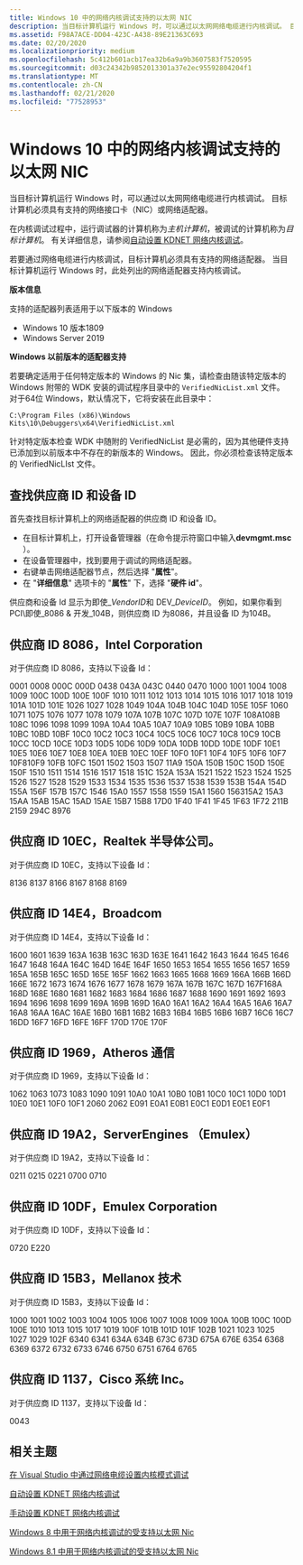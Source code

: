 ```yaml
---
title: Windows 10 中的网络内核调试支持的以太网 NIC
description: 当目标计算机运行 Windows 时，可以通过以太网网络电缆进行内核调试。 目标计算机必须具有支持的网络接口卡（NIC）或网络适配器。
ms.assetid: F98A7ACE-DD04-423C-A438-89E21363C693
ms.date: 02/20/2020
ms.localizationpriority: medium
ms.openlocfilehash: 5c412b601acb17ea32b6a9a9b3607583f7520595
ms.sourcegitcommit: d03c24342b9852013301a37e2ec95592804204f1
ms.translationtype: MT
ms.contentlocale: zh-CN
ms.lasthandoff: 02/21/2020
ms.locfileid: "77528953"
---
```

# <a name="supported-ethernet-nics-for-network-kernel-debugging-in-windows-10"></a>Windows 10 中的网络内核调试支持的以太网 NIC

当目标计算机运行 Windows 时，可以通过以太网网络电缆进行内核调试。 目标计算机必须具有支持的网络接口卡（NIC）或网络适配器。

在内核调试过程中，运行调试器的计算机称为*主机计算机*，被调试的计算机称为*目标计算机*。 有关详细信息，请参阅[自动设置 KDNET 网络内核调试](setting-up-a-network-debugging-connection-automatically.md)。

若要通过网络电缆进行内核调试，目标计算机必须具有支持的网络适配器。 当目标计算机运行 Windows 时，此处列出的网络适配器支持内核调试。

**版本信息**

支持的适配器列表适用于以下版本的 Windows

- Windows 10 版本1809
- Windows Server 2019

**Windows 以前版本的适配器支持**  

若要确定适用于任何特定版本的 Windows 的 Nic 集，请检查由随该特定版本的 Windows 附带的 WDK 安装的调试程序目录中的 `VerifiedNicList.xml` 文件。 对于64位 Windows，默认情况下，它将安装在此目录中：

`C:\Program Files (x86)\Windows Kits\10\Debuggers\x64\VerifiedNicList.xml`

针对特定版本检查 WDK 中随附的 VerifiedNicList 是必需的，因为其他硬件支持已添加到以前版本中不存在的新版本的 Windows。  因此，你必须检查该特定版本的 VerifiedNicLIst 文件。

## <a name="span-idfinding_the_vendor_id_and_device_idspanspan-idfinding_the_vendor_id_and_device_idspanspan-idfinding_the_vendor_id_and_device_idspanfinding-the-vendor-id-and-device-id"></a><span id="Finding_the_vendor_ID_and_device_ID"></span><span id="finding_the_vendor_id_and_device_id"></span><span id="FINDING_THE_VENDOR_ID_AND_DEVICE_ID"></span>查找供应商 ID 和设备 ID

首先查找目标计算机上的网络适配器的供应商 ID 和设备 ID。

-  在目标计算机上，打开设备管理器（在命令提示符窗口中输入**devmgmt.msc** ）。
-  在设备管理器中，找到要用于调试的网络适配器。
-  右键单击网络适配器节点，然后选择 "**属性**"。
-  在 "**详细信息**" 选项卡的 "**属性**" 下，选择 "**硬件 id**"。

供应商和设备 Id 显示为即使\_*VendorID*和 DEV\_*DeviceID*。 例如，如果你看到 PCI\\即使\_8086 & 开发\_104B，则供应商 ID 为8086，并且设备 ID 为104B。

## <a name="span-idvendor_id_8086__intel_corporationspanspan-idvendor_id_8086__intel_corporationspanspan-idvendor_id_8086__intel_corporationspanvendor-id-8086-intel-corporation"></a><span id="Vendor_ID_8086__Intel_Corporation"></span><span id="vendor_id_8086__intel_corporation"></span><span id="VENDOR_ID_8086__INTEL_CORPORATION"></span>供应商 ID 8086，Intel Corporation


对于供应商 ID 8086，支持以下设备 Id：

0001 0008 000C 000D 0438 043A 043C 0440 0470 1000 1001 1004 1008 1009 100C 100D 100E 100F 1010 1011 1012 1013 1014 1015 1016 1017 1018 1019 101A 101D 101E 1026 1027 1028 1049 104A 104B 104C 104D 105E 105F 1060 1071 1075 1076 1077 1078 1079 107A 107B 107C 107D 107E 107F 108A108B 108C 1096 1098 1099 109A 10A4 10A5 10A7 10A9 10B5 10B9 10BA 10BB 10BC 10BD 10BF 10C0 10C2 10C3 10C4 10C5 10C6 10C7 10C8 10C9 10CB 10CC 10CD 10CE 10D3 10D5 10D6 10D9 10DA 10DB 10DD 10DE 10DF 10E1 10E5 10E6 10E7 10E8 10EA 10EB 10EC 10EF 10F0 10F1 10F4 10F5 10F6 10F7 10F810F9 10FB 10FC 1501 1502 1503 1507 11A9 150A 150B 150C 150D 150E 150F 1510 1511 1514 1516 1517 1518 151C 152A 153A 1521 1522 1523 1524 1525 1526 1527 1528 1529 1533 1534 1535 1536 1537 1538 1539 153B 154A 154D 155A 156F 157B 157C 1546 15A0 1557 1558 1559 15A1 1560 156315A2 15A3 15AA 15AB 15AC 15AD 15AE 15B7 15B8 17D0 1F40 1F41 1F45 1F63 1F72 211B 2159 294C 8976

## <a name="span-idvendor_id_10ec__realtek_semiconductor_corpspanspan-idvendor_id_10ec__realtek_semiconductor_corpspanvendor-id-10ec-realtek-semiconductor-corp"></a><span id="vendor_id_10ec__realtek_semiconductor_corp."></span><span id="VENDOR_ID_10EC__REALTEK_SEMICONDUCTOR_CORP."></span>供应商 ID 10EC，Realtek 半导体公司。


对于供应商 ID 10EC，支持以下设备 Id：

8136 8137 8166 8167 8168 8169

## <a name="span-idvendor_id_14e4__broadcomspanspan-idvendor_id_14e4__broadcomspanspan-idvendor_id_14e4__broadcomspanvendor-id-14e4-broadcom"></a><span id="Vendor_ID_14E4__Broadcom"></span><span id="vendor_id_14e4__broadcom"></span><span id="VENDOR_ID_14E4__BROADCOM"></span>供应商 ID 14E4，Broadcom


对于供应商 ID 14E4，支持以下设备 Id：

1600 1601 1639 163A 163B 163C 163D 163E 1641 1642 1643 1644 1645 1646 1647 1648 164A 164C 164D 164E 164F 1650 1653 1654 1655 1656 1657 1659 165A 165B 165C 165D 165E 165F 1662 1663 1665 1668 1669 166A 166B 166D 166E 1672 1673 1674 1676 1677 1678 1679 167A 167B 167C 167D 167F168A 168D 168E 1680 1681 1682 1683 1684 1686 1687 1688 1690 1691 1692 1693 1694 1696 1698 1699 169A 169B 169D 16A0 16A1 16A2 16A4 16A5 16A6 16A7 16A8 16AA 16AC 16AE 16B0 16B1 16B2 16B3 16B4 16B5 16B6 16B7 16C6 16C7 16DD 16F7 16FD 16FE 16FF 170D 170E 170F

## <a name="span-idvendor_id_1969__atheros_communicationsspanspan-idvendor_id_1969__atheros_communicationsspanspan-idvendor_id_1969__atheros_communicationsspanvendor-id-1969-atheros-communications"></a><span id="Vendor_ID_1969__Atheros_Communications"></span><span id="vendor_id_1969__atheros_communications"></span><span id="VENDOR_ID_1969__ATHEROS_COMMUNICATIONS"></span>供应商 ID 1969，Atheros 通信


对于供应商 ID 1969，支持以下设备 Id：

1062 1063 1073 1083 1090 1091 10A0 10A1 10B0 10B1 10C0 10C1 10D0 10D1 10E0 10E1 10F0 10F1 2060 2062 E091 E0A1 E0B1 E0C1 E0D1 E0E1 E0F1

## <a name="span-idvendor_id_19a2__serverengines__emulex_spanspan-idvendor_id_19a2__serverengines__emulex_spanspan-idvendor_id_19a2__serverengines__emulex_spanvendor-id-19a2-serverengines-emulex"></a><span id="Vendor_ID_19A2__ServerEngines__Emulex_"></span><span id="vendor_id_19a2__serverengines__emulex_"></span><span id="VENDOR_ID_19A2__SERVERENGINES__EMULEX_"></span>供应商 ID 19A2，ServerEngines （Emulex）


对于供应商 ID 19A2，支持以下设备 Id：

0211 0215 0221 0700 0710

## <a name="span-idvendor_id_10df__emulex_corporationspanspan-idvendor_id_10df__emulex_corporationspanspan-idvendor_id_10df__emulex_corporationspanvendor-id-10df-emulex-corporation"></a><span id="Vendor_ID_10DF__Emulex_Corporation"></span><span id="vendor_id_10df__emulex_corporation"></span><span id="VENDOR_ID_10DF__EMULEX_CORPORATION"></span>供应商 ID 10DF，Emulex Corporation


对于供应商 ID 10DF，支持以下设备 Id：

0720 E220

## <a name="span-idvendor_id_15b3__mellanox_technologyspanspan-idvendor_id_15b3__mellanox_technologyspanspan-idvendor_id_15b3__mellanox_technologyspanvendor-id-15b3-mellanox-technology"></a><span id="Vendor_ID_15B3__Mellanox_Technology"></span><span id="vendor_id_15b3__mellanox_technology"></span><span id="VENDOR_ID_15B3__MELLANOX_TECHNOLOGY"></span>供应商 ID 15B3，Mellanox 技术


对于供应商 ID 15B3，支持以下设备 Id：

1000 1001 1002 1003 1004 1005 1006 1007 1008 1009 100A 100B 100C 100D 100E 1010 1013 1015 1017 1019 100F 101B 101D 101F 102B 1021 1023 1025 1027 1029 102F 6340 6341 634A 634B 673C 673D 675A 676E 6354 6368 6369 6372 6732 6733 6746 6750 6751 6764 6765

## <a name="span-idvendor_id_1137__cisco_systems_incspanspan-idvendor_id_1137__cisco_systems_incspanspan-idvendor_id_1137__cisco_systems_incspanvendor-id-1137-cisco-systems-inc"></a><span id="Vendor_ID_1137__Cisco_Systems_Inc"></span><span id="vendor_id_1137__cisco_systems_inc"></span><span id="VENDOR_ID_1137__CISCO_SYSTEMS_INC"></span>供应商 ID 1137，Cisco 系统 Inc。


对于供应商 ID 1137，支持以下设备 Id：

0043

## <a name="span-idrelated_topicsspanrelated-topics"></a><span id="related_topics"></span>相关主题


[在 Visual Studio 中通过网络电缆设置内核模式调试](setting-up-a-network-debugging-connection-in-visual-studio.md)

[自动设置 KDNET 网络内核调试](setting-up-a-network-debugging-connection-automatically.md)

[手动设置 KDNET 网络内核调试](setting-up-a-network-debugging-connection.md)

[Windows 8 中用于网络内核调试的受支持以太网 Nic](supported-ethernet-nics-for-network-kernel-debugging-in-windows-8.md)

[Windows 8.1 中用于网络内核调试的受支持以太网 Nic](supported-ethernet-nics-for-network-kernel-debugging-in-windows-8-1.md)

 

 






